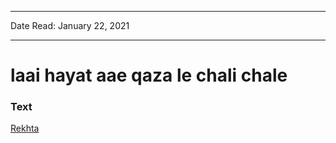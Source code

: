 ***
Date Read: January 22, 2021
***

# laai hayat aae qaza le chali chale

### Text
[Rekhta](https://www.rekhta.org/ghazals/laaii-hayaat-aae-qazaa-le-chalii-chale-sheikh-ibrahim-zauq-ghazals?lang=ur)

